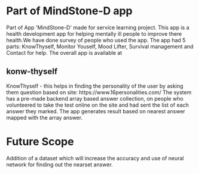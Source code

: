 <h1>Part of MindStone-D app</h1>
Part of  App 'MindStone-D' made for service learning project. 
This app is a health development app for helping mentally ill people to improve there health.We have done survey of people who used the app.
The app had 5 parts: KnowThyself, Monitor Youself, Mood Lifter, Survival management and Contact for help.
The overall app is available at

<h2>konw-thyself</h2>
KnowThyself - this helps in finding the personality of the user by asking them question based on site:
              https://www.16personalities.com/
              The system has a pre-made backend array based answer collection, on people who volunteered to take the test online on
              the site and had sent the list of each answer they marked.
              The app generates result based on nearest answer mapped with the array answer.
              
              
<h1>Future Scope</h1>
Addition of a dataset which will increase the accuracy and use of neural network for finding out the nearset answer.

              
                 
                 
         
 

